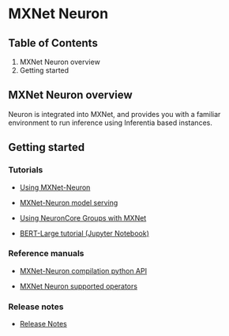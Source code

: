 
# MXNet Neuron

## Table of Contents

1. MXNet Neuron overview
2. Getting started

## MXNet Neuron overview
Neuron is integrated into MXNet, and provides you with a familiar environment to run inference using Inferentia based instances.

## Getting started 

### Tutorials

* [Using MXNet-Neuron](./tutorial-compile-infer.md)

* [MXNet-Neuron model serving](./tutorial-model-serving.md)

* [Using NeuronCore Groups with MXNet](./tutorial-neuroncore-groups.md)

* [BERT-Large tutorial (Jupyter Notebook)](../../src/examples/mxnet/bert_mxnet.ipynb)

### Reference manuals

* [MXNet-Neuron compilation python API](./api-compilation-python-api.md)

* [MXNet Neuron supported operators](../../release-notes/neuron-cc-ops/neuron-cc-ops-mxnet.md)

### Release notes
* [Release Notes](../../release-notes/mxnet-neuron.md )
